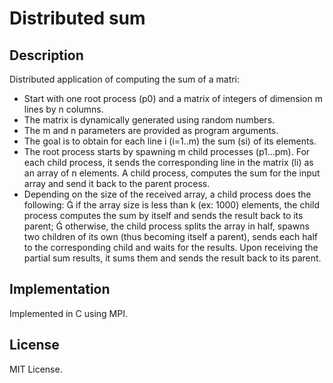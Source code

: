 # Distributed sum

## Description
Distributed application of computing the sum of a matri:
- Start with one root process (p0) and a matrix of integers of dimension m lines by n columns.
- The matrix is dynamically generated using random numbers.
- The m and n parameters are provided as program arguments.
- The goal is to obtain for each line i (i=1..m) the sum (si) of its elements.
- The root process starts by spawning m child processes (p1...pm). For each child process, it sends the
corresponding line in the matrix (li) as an array of n elements. A child process, computes the sum for
the input array and send it back to the parent process.
- Depending on the size of the received array, a child process does the following:
 if the array size is less than k (ex: 1000) elements, the child process computes the sum by itself
and sends the result back to its parent;
 otherwise, the child process splits the array in half, spawns two children of its own (thus
becoming itself a parent), sends each half to the corresponding child and waits for the results.
Upon receiving the partial sum results, it sums them and sends the result back to its parent.

## Implementation
Implemented in C using MPI.

## License
MIT License.

